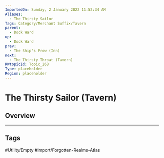 ```yaml
---
ImportedOn: Sunday, 2 January 2022 11:52:34 AM
Aliases:
  - The Thirsty Sailor
Tags: Category/Merchant Suffix/Tavern
parent:
  - Dock Ward
up:
  - Dock Ward
prev:
  - The Ship's Prow (Inn)
next:
  - The Thirsty Throat (Tavern)
RWtopicId: Topic_268
Type: placeholder
Region: placeholder
---
```

# The Thirsty Sailor (Tavern)
## Overview

---
## Tags
#Utility/Empty #Import/Forgotten-Realms-Atlas

